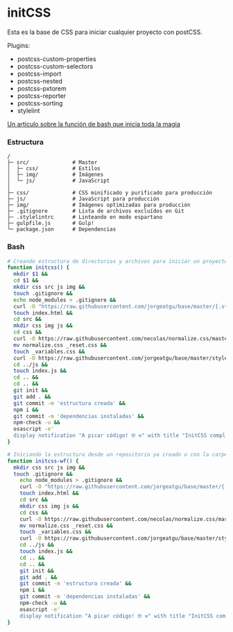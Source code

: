 # initCSS

Esta es la base de CSS para iniciar cualquier proyecto con postCSS.

Plugins:

* postcss-custom-properties
* postcss-custom-selectors
* postcss-import
* postcss-nested
* postcss-pxtorem
* postcss-reporter
* postcss-sorting
* stylelint


[Un artículo sobre la función de bash que inicia toda la magia](http://jorgeatgu.com/blog/iniciando-proyectos-desde-cero/)

### Estructura

```
/
├─ src/              # Master
│  ├─ css/           # Estilos
│  ├─ img/           # Imágenes
│  └─ js/            # JavaScript
│
├─ css/              # CSS minificado y purificado para producción
├─ js/               # JavaScript para producción
├─ img/              # Imágenes optimizadas para producción
├─ .gitignore        # Lista de archivos excluídos en Git
├─ .stylelintrc      # Linteando en modo espartano
├─ gulpfile.js       # Gulp!
└─ package.json      # Dependencias
```

### Bash

```bash
# Creando estructura de directorios y archivos para iniciar un proyecto desde cero
function initcss() {
  mkdir $1 &&
  cd $1 &&
  mkdir css src js img &&
  touch .gitignore &&
  echo node_modules > .gitignore &&
  curl -O "https://raw.githubusercontent.com/jorgeatgu/base/master/{.stylelintrc,package.json,gulpfile.js}" &&
  touch index.html &&
  cd src &&
  mkdir css img js &&
  cd css &&
  curl -O https://raw.githubusercontent.com/necolas/normalize.css/master/normalize.css &&
  mv normalize.css _reset.css &&
  touch _variables.css &&
  curl -O https://raw.githubusercontent.com/jorgeatgu/base/master/styles.css
  cd ../js &&
  touch index.js &&
  cd .. &&
  cd .. &&
  git init &&
  git add . &&
  git commit -m 'estructura creada' &&
  npm i &&
  git commit -m 'dependencias instaladas' &&
  npm-check -u &&
  osascript -e'
  display notification "A picar código! 🤓 ⚒" with title "InitCSS completado"'
}

# Iniciando la estructura desde un repositorio ya creado o con la carpeta ya creada
function initcss-wf() {
  mkdir css src js img &&
  touch .gitignore &&
    echo node_modules > .gitignore &&
    curl -O "https://raw.githubusercontent.com/jorgeatgu/base/master/{.stylelintrc,package.json,gulpfile.js}" &&
    touch index.html &&
    cd src &&
    mkdir css img js &&
    cd css &&
    curl -O https://raw.githubusercontent.com/necolas/normalize.css/master/normalize.css &&
    mv normalize.css _reset.css &&
    touch _variables.css &&
    curl -O https://raw.githubusercontent.com/jorgeatgu/base/master/styles.css
    cd ../js &&
    touch index.js &&
    cd .. &&
    cd .. &&
    git init &&
    git add . &&
    git commit -m 'estructura creada' &&
    npm i &&
    git commit -m 'dependencias instaladas' &&
    npm-check -u &&
    osascript -e'
    display notification "A picar código! 🤓 ⚒" with title "InitCSS completado"'
}




